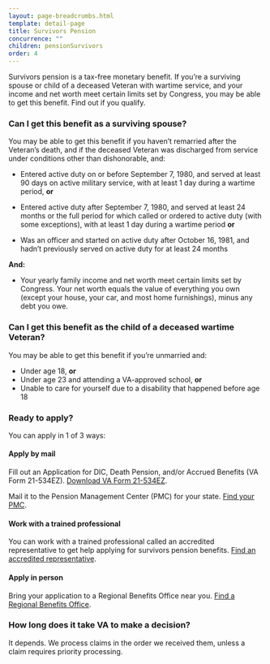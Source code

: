```yaml
---
layout: page-breadcrumbs.html
template: detail-page
title: Survivors Pension
concurrence: ""
children: pensionSurvivors
order: 4
---
```


<div class="usa-font-lead">

Survivors pension is a tax-free monetary benefit. If you’re a surviving spouse or child of a deceased Veteran with wartime service, and your income and net worth meet certain limits set by Congress, you may be able to get this benefit. Find out if you qualify.

</div>

<div class="feature" markdown=“1”>

### Can I get this benefit as a surviving spouse?

You may be able to get this benefit if you haven’t remarried after the Veteran’s death, and if the deceased Veteran was discharged from service under conditions other than dishonorable, and:

- Entered active duty on or before September 7, 1980, and served at least 90 days on active military service, with at least 1 day during a wartime period, **or**

- Entered active duty after September 7, 1980, and served at least 24 months or the full period for which called or ordered to active duty (with some exceptions), with at least 1 day during a wartime period **or**

- Was an officer and started on active duty after October 16, 1981, and hadn’t previously served on active duty for at least 24 months

**And:**

- Your yearly family income and net worth meet certain limits set by Congress. Your net worth equals the value of everything you own (except your house, your car, and most home furnishings), minus any debt you owe.

### Can I get this benefit as the child of a deceased wartime Veteran?

You may be able to get this benefit if you’re unmarried and:
- Under age 18, **or**
- Under age 23 and attending a VA-approved school, **or**
- Unable to care for yourself due to a disability that happened before age 18

</div>

### Ready to apply?

You can apply in 1 of 3 ways:

#### Apply by mail

Fill out an Application for DIC, Death Pension, and/or Accrued Benefits (VA Form 21-534EZ). [Download VA Form 21-534EZ](https://www.vba.va.gov/pubs/forms/VBA-21P-534EZ-ARE.pdf).

Mail it to the Pension Management Center (PMC) for your state. [Find your PMC](/pension/pension-management-center/).

#### Work with a trained professional

You can work with a trained professional called an accredited representative to get help applying for survivors pension benefits. [Find an accredited representative](/disability-benefits/apply/help/).

#### Apply in person

Bring your application to a Regional Benefits Office near you. [Find a Regional Benefits Office](/facilities/).

### How long does it take VA to make a decision?

It depends. We process claims in the order we received them, unless a claim requires priority processing.
